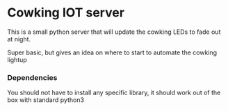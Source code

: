 # Cowking IOT server

This is a small python server that will update the cowking LEDs to fade out at night.

Super basic, but gives an idea on where to start to automate the cowking lightup

### Dependencies

You should not have to install any specific library, it should work out of the box with standard python3

